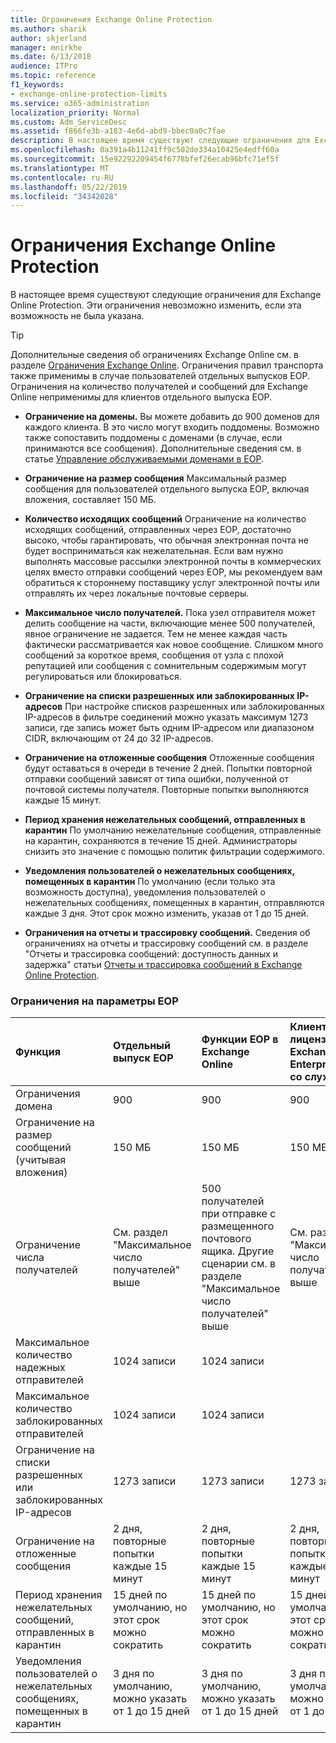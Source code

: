 ```yaml
---
title: Ограничения Exchange Online Protection
ms.author: sharik
author: skjerland
manager: mnirkhe
ms.date: 6/13/2018
audience: ITPro
ms.topic: reference
f1_keywords:
- exchange-online-protection-limits
ms.service: o365-administration
localization_priority: Normal
ms.custom: Adm_ServiceDesc
ms.assetid: f866fe3b-a183-4e6d-abd9-bbec0a0c7fae
description: В настоящее время существуют следующие ограничения для Exchange Online Protection. Эти ограничения невозможно изменить, если эта возможность не была указана.
ms.openlocfilehash: 0a391a4b11241ff9c502de334a10425e4edff60a
ms.sourcegitcommit: 15e92292209454f6778bfef26ecab96bfc71ef5f
ms.translationtype: MT
ms.contentlocale: ru-RU
ms.lasthandoff: 05/22/2019
ms.locfileid: "34342028"
---
```

# <a name="exchange-online-protection-limits"></a>Ограничения Exchange Online Protection

В настоящее время существуют следующие ограничения для Exchange Online Protection. Эти ограничения невозможно изменить, если эта возможность не была указана. 
  
> [!TIP]
> Дополнительные сведения об ограничениях Exchange Online см. в разделе [Ограничения Exchange Online](../exchange-online-service-description/exchange-online-limits.md). Ограничения правил транспорта также применимы в случае пользователей отдельных выпусков EOP. Ограничения на количество получателей и сообщений для Exchange Online неприменимы для клиентов отдельного выпуска EOP. 
  
- **Ограничение на домены.** Вы можете добавить до 900 доменов для каждого клиента. В это число могут входить поддомены. Возможно также сопоставить поддомены с доменами (в случае, если принимаются все сообщения). Дополнительные сведения см. в статье [Управление обслуживаемыми доменами в EOP](https://go.microsoft.com/fwlink/p/?LinkId=282239).
    
- **Ограничение на размер сообщения** Максимальный размер сообщения для пользователей отдельного выпуска EOP, включая вложения, составляет 150 МБ. 
    
- **Количество исходящих сообщений** Ограничение на количество исходящих сообщений, отправленных через EOP, достаточно высоко, чтобы гарантировать, что обычная электронная почта не будет восприниматься как нежелательная. Если вам нужно выполнять массовые рассылки электронной почты в коммерческих целях вместо отправки сообщений через EOP, мы рекомендуем вам обратиться к стороннему поставщику услуг электронной почты или отправлять их через локальные почтовые серверы. 
    
- **Максимальное число получателей.** Пока узел отправителя может делить сообщение на части, включающие менее 500 получателей, явное ограничение не задается. Тем не менее каждая часть фактически рассматривается как новое сообщение. Слишком много сообщений за короткое время, сообщения от узла с плохой репутацией или сообщения с сомнительным содержимым могут регулироваться или блокироваться. 
    
- **Ограничение на списки разрешенных или заблокированных IP-адресов** При настройке списков разрешенных или заблокированных IP-адресов в фильтре соединений можно указать максимум 1273 записи, где запись может быть одним IP-адресом или диапазоном CIDR, включающим от 24 до 32 IP-адресов. 
    
- **Ограничение на отложенные сообщения** Отложенные сообщения будут оставаться в очереди в течение 2 дней. Попытки повторной отправки сообщений зависят от типа ошибки, полученной от почтовой системы получателя. Повторные попытки выполняются каждые 15 минут. 
    
- **Период хранения нежелательных сообщений, отправленных в карантин** По умолчанию нежелательные сообщения, отправленные на карантин, сохраняются в течение 15 дней. Администраторы снизить это значение с помощью политик фильтрации содержимого. 
    
- **Уведомления пользователей о нежелательных сообщениях, помещенных в карантин** По умолчанию (если только эта возможность доступна), уведомления пользователей о нежелательных сообщениях, помещенных в карантин, отправляются каждые 3 дня. Этот срок можно изменить, указав от 1 до 15 дней. 
    
- **Ограничения на отчеты и трассировку сообщений.** Сведения об ограничениях на отчеты и трассировку сообщений см. в разделе "Отчеты и трассировка сообщений: доступность данных и задержка" статьи [Отчеты и трассировка сообщений в Exchange Online Protection](https://go.microsoft.com/fwlink/?LinkId=394248).
    
### <a name="limits-across-eop-options"></a>Ограничения на параметры EOP

|**Функция**|****Отдельный выпуск EOP****|****Функции EOP в Exchange Online****|****Клиентская лицензия Exchange Enterprise CAL со службами****|
|:-----|:-----|:-----|:-----|
|Ограничения домена  <br/> |900  <br/> |900  <br/> |900  <br/> |
|Ограничение на размер сообщений (учитывая вложения)  <br/> |150 МБ  <br/> |150 МБ  <br/> |150 МБ  <br/> |
|Ограничение числа получателей  <br/> |См. раздел "Максимальное число получателей" выше  <br/> |500 получателей при отправке с размещенного почтового ящика. Другие сценарии см. в разделе "Максимальное число получателей" выше  <br/> |См. раздел "Максимальное число получателей" выше  <br/> |
|Максимальное количество надежных отправителей  <br/> |1024 записи  <br/> |1024 записи  <br/> ||
|Максимальное количество заблокированных отправителей  <br/> |1024 записи  <br/> |1024 записи  <br/> ||
|Ограничение на списки разрешенных или заблокированных IP-адресов  <br/> |1273 записи  <br/> |1273 записи  <br/> |1273 записи  <br/> |
|Ограничение на отложенные сообщения  <br/> |2 дня, повторные попытки каждые 15 минут  <br/> |2 дня, повторные попытки каждые 15 минут  <br/> |2 дня, повторные попытки каждые 15 минут  <br/> |
|Период хранения нежелательных сообщений, отправленных в карантин  <br/> |15 дней по умолчанию, но этот срок можно сократить  <br/> |15 дней по умолчанию, но этот срок можно сократить  <br/> |15 дней по умолчанию, но этот срок можно сократить  <br/> |
|Уведомления пользователей о нежелательных сообщениях, помещенных в карантин  <br/> |3 дня по умолчанию, можно указать от 1 до 15 дней  <br/> |3 дня по умолчанию, можно указать от 1 до 15 дней  <br/> |3 дня по умолчанию, можно указать от 1 до 15 дней  <br/> |
   


